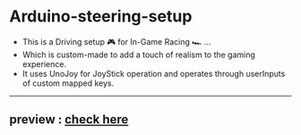 # Arduino-steering-setup 

- This is a Driving setup 🎮 for In-Game Racing 🏎️ ...
- Which is custom-made to add a touch of realism to the gaming experience.
- It uses UnoJoy for JoyStick operation and operates through userInputs of custom mapped keys.

****
## preview : [check here](https://www.linkedin.com/feed/update/urn:li:activity:7099191684533489664/)
